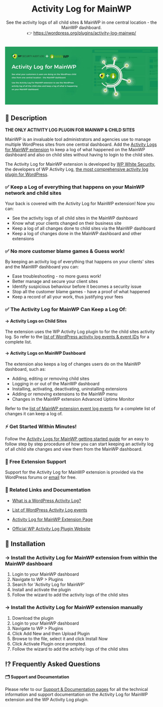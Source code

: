 <h1 align="center">Activity Log for MainWP</h1>

<p align="center">See the activity logs of all child sites & MainWP in one central location - the MainWP dashboard.
<br/>👉 <a href="https://wordpress.org/plugins/activity-log-mainwp/">https://wordpress.org/plugins/activity-log-mainwp/</a>
</p>

<p align="center">
	<br>
	<a href="https://wordpress.org/plugins/activity-log-mainwp/">
		<img src=".github/activity-log-mainwp-extension-banner.jpg" />
	</a>
</p>

## 📖 Description

<strong>THE ONLY ACTIVITY LOG PLUGIN FOR MAINWP & CHILD SITES</strong><br />

MainWP is an invaluable tool administrators and agencies use to manage multiple WordPress sites from one central dashboard. Add the [Activity Logs for MainWP extension](https://wpactivitylog.com/extensions/mainwp-activity-log/) to keep a log of what happened on the MainWP dashboard and also on child sites without having to login to the child sites.

The Activity Log for MainWP extension is developed by [WP White Security](https://www.wpwhitesecurity.com/), the developers of WP Activity Log, [the most comprehensive activity log plugin for WordPress](https://www.wpactivitylog.com/).

### ✅ Keep a Log of everything that happens on your MainWP network and child sites

Your back is covered with the Activity Log for MainWP extension! Now you can:

* See the activity logs of all child sites in the MainWP dashboard
* Know what your clients changed on their business site
* Keep a log of all changes done to child sites via the MainWP dashboard
* Keep a log of changes done in the MainWP dashboard and other extensions

### ✅ No more customer blame games & Guess work!

By keeping an activity log of everything that happens on your clients' sites and the MainWP dashboard you can:

* Ease troubleshooting - no more guess work!
* Better manage and secure your client sites
* Identify suspicious behaviour before it becomes a security issue
* Stop all the customer blame games - have a proof of what happened
* Keep a record of all your work, thus justifying your fees

### ✅ The Activity Log for MainWP Can Keep a Log Of:

#### → Activity Logs on Child Sites

The extension uses the WP Activity Log plugin to for the child sites activity log. So refer to the [list of WordPress activity log events & event IDs](https://wpactivitylog.com/support/kb/list-wordpress-activity-log-event-ids/) for a complete list.

#### → Activity Logs on MainWP Dashboard

The extension also keeps a log of changes users do on the MainWP dashboard, such as:

* Adding, editing or removing child sites
* Logging in or out of the MainWP dashboard
* Installing, activating, deactivating, uninstalling extensions
* Adding or removing extensions to the MainWP menu
* Changes in the MainWP extension Advanced Uptime Monitor

Refer to the [list of MainWP extension event log events](https://www.wpactivitylog.com/support/kb/list-wordpress-audit-trail-alerts/#mainwp) for a complete list of changes it can keep a log of.

### ⚡️ Get Started Within Minutes!

Follow the [Activity Logs for MainWP getting started guide](https://www.wpactivitylog.com/support/kb/gettting-started-activity-log-mainwp-extension/) for an easy to follow step by step procedure of how you can start keeping an activity log of all child site changes and view them from the MainWP dashboard.

### 🤝 Free Extension Support

Support for the Activity Log for MainWP extension is provided via the WordPress forums or [email](https://www.wpactivitylog.com/contact/) for free.

### 🎯 Related Links and Documentation

* [What is a WordPress Activity Log?](https://wpactivitylog.com/wordpress-activity-log/)
* [List of WordPress Activity Log events](https://wpactivitylog.com/support/kb/list-wordpress-activity-log-event-ids/)
* [Activity Log for MainWP Extension Page](https://wpactivitylog.com/extensions/mainwp-activity-log/)

* [Official WP Activity Log Plugin Website](http://www.wpactivitylog.com/)

## 💾 Installation

### → Install the Activity Log for MainWP extension from within the MainWP dashboard

1. Login to your MainWP dashboard
2. Navigate to WP > Plugins
3. Search for 'Activity Log for MainWP'
4. Install and activate the plugin
5. Follow the wizard to add the activity logs of the child sites

### → Install the Activity Log for MainWP extension manually

1. Download the plugin
2. Login to your MainWP dashboard
3. Navigate to WP > Plugins
4. Click Add New and then Upload Plugin
5. Browse to the file, select it and click Install Now
6. Click Activate Plugin once prompted.
7. Follow the wizard to add the activity logs of the child sites

## ⁉️ Frequently Asked Questions

#### 🗂 Support and Documentation
Please refer to our [Support & Documentation pages](https://wpactivitylog.com/support/kb/) for all the technical information and support documentation on the Activity Log for MainWP extension and the WP Activity Log plugin.
